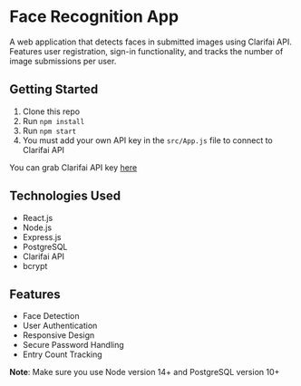 # Face Recognition App

A web application that detects faces in submitted images using Clarifai API. Features user registration, sign-in functionality, and tracks the number of image submissions per user.

## Getting Started

1. Clone this repo
2. Run `npm install`
3. Run `npm start`
4. You must add your own API key in the `src/App.js` file to connect to Clarifai API

You can grab Clarifai API key [here](https://www.clarifai.com/)

## Technologies Used

* React.js
* Node.js
* Express.js
* PostgreSQL
* Clarifai API
* bcrypt

## Features

* Face Detection
* User Authentication
* Responsive Design
* Secure Password Handling
* Entry Count Tracking

**Note**: Make sure you use Node version 14+ and PostgreSQL version 10+
